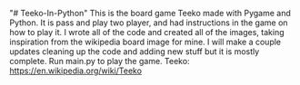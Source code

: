"# Teeko-In-Python" 
This is the board game Teeko made with Pygame and Python. It is pass and play two player, and had instructions in the game on how to play it. I wrote all of the code and created all of the images, taking inspiration from the wikipedia board image for mine. I will make a couple updates cleaning up the code and adding new stuff but it is mostly complete. Run main.py to play the game. Teeko: https://en.wikipedia.org/wiki/Teeko